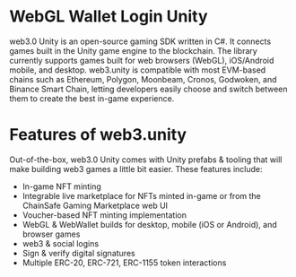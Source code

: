 # WebGL Wallet Login Unity

web3.0 Unity is an open-source gaming SDK written in C#. It connects games built in the Unity game engine to the blockchain. The library currently supports games built for web browsers (WebGL), iOS/Android mobile, and desktop. web3.unity is compatible with most EVM-based chains such as Ethereum, Polygon, Moonbeam, Cronos, Godwoken, and Binance Smart Chain, letting developers easily choose and switch between them to create the best in-game experience.

# Features of web3.unity
Out-of-the-box, web3.0 Unity comes with Unity prefabs & tooling that will make building web3 games a little bit easier. These features include:

* In-game NFT minting
* Integrable live marketplace for NFTs minted in-game or from the ChainSafe Gaming Marketplace web UI
* Voucher-based NFT minting implementation
* WebGL & WebWallet builds for desktop, mobile (iOS or Android), and browser games
* web3 & social logins
* Sign & verify digital signatures
* Multiple ERC-20, ERC-721, ERC-1155 token interactions